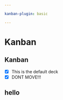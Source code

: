 ```yaml
---

kanban-plugin: basic

---
```


# Kanban

## Kanban

- [x] This is the default deck
- [x] DONT MOVE!!!

## hello

